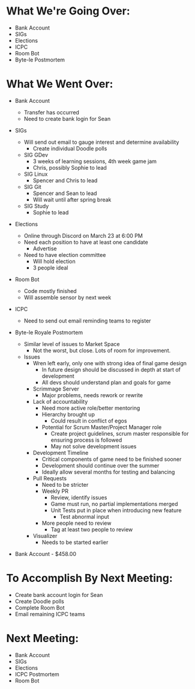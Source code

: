 # What We're Going Over:
- Bank Account
- SIGs
- Elections
- ICPC
- Room Bot
- Byte-le Postmortem

# What We Went Over:

- Bank Account 
    - Transfer has occurred
    - Need to create bank login for Sean

- SIGs
    - Will send out email to gauge interest and determine availability
        - Create individual Doodle polls 
    - SIG GDev
        - 3 weeks of learning sessions, 4th week game jam 
        - Chris, possibly Sophie to lead
    - SIG Linux
        - Spencer and Chris to lead
    - SIG Git
        - Spencer and Sean to lead
        - Will wait until after spring break
    - SIG Study
        - Sophie to lead

- Elections
    - Online through Discord on March 23 at 6:00 PM
    - Need each position to have at least one candidate
        - Advertise
    - Need to have election committee 
        - Will hold election
        - 3 people ideal

- Room Bot
    - Code mostly finished
    - Will assemble sensor by next week

- ICPC
    - Need to send out email reminding teams to register

- Byte-le Royale Postmortem
    - Similar level of issues to Market Space
        - Not the worst, but close. Lots of room for improvement.
    - Issues
        - Wren left early, only one with strong idea of final game design
            - In future design should be discussed in depth at start of development
            - All devs should understand plan and goals for game
        - Scrimmage Server
            - Major problems, needs rework or rewrite
        - Lack of accountability
            - Need more active role/better mentoring
            - Hierarchy brought up
                - Could result in conflict of egos
            - Potential for Scrum Master/Project Manager role
                - Create project guidelines, scrum master responsible for ensuring process is followed
                - May not solve development issues
        - Development Timeline
            - Critical components of game need to be finished sooner
            - Development should continue over the summer
            - Ideally allow several months for testing and balancing
        - Pull Requests
            - Need to be stricter
            - Weekly PR
                - Review, identify issues
                - Game must run, no partial implementations merged
                - Unit Tests put in place when introducing new feature
                    - Test abnormal input
            - More people need to review
                - Tag at least two people to review
        - Visualizer 
            - Needs to be started earlier

- Bank Account - $458.00

# To Accomplish By Next Meeting: 
- Create bank account login for Sean
- Create Doodle polls
- Complete Room Bot
- Email remaining ICPC teams

# Next Meeting:
- Bank Account
- SIGs
- Elections
- ICPC Postmortem
- Room Bot
